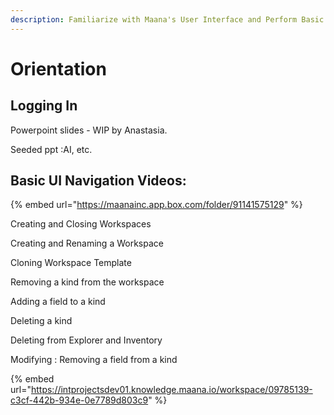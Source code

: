 ```yaml
---
description: Familiarize with Maana's User Interface and Perform Basic Operations
---
```


# Orientation

## Logging In

Powerpoint slides - WIP by Anastasia.

Seeded ppt :AI, etc.

## Basic UI Navigation Videos:

{% embed url="https://maanainc.app.box.com/folder/91141575129" %}

Creating and Closing Workspaces

Creating and Renaming a Workspace

Cloning Workspace Template

Removing a kind from the workspace

Adding a field to a kind

Deleting a kind

Deleting from Explorer and Inventory

Modifying : Removing a field from a kind





{% embed url="https://intprojectsdev01.knowledge.maana.io/workspace/09785139-c3cf-442b-934e-0e7789d803c9" %}




